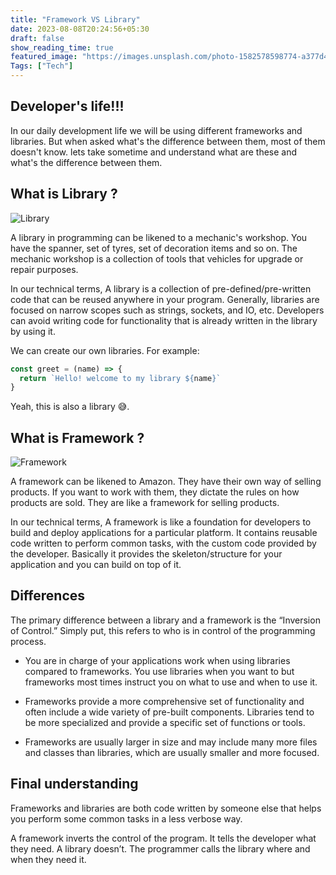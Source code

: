 ```yaml
---
title: "Framework VS Library"
date: 2023-08-08T20:24:56+05:30
draft: false
show_reading_time: true
featured_image: "https://images.unsplash.com/photo-1582578598774-a377d4b32223?ixlib=rb-4.0.3&ixid=M3wxMjA3fDB8MHxwaG90by1wYWdlfHx8fGVufDB8fHx8fA%3D%3D&auto=format&fit=crop&w=2342&q=80"
Tags: ["Tech"]
---
```


## Developer's life!!!

In our daily development life we will be using different frameworks and libraries. But when asked what's the difference between them, most of them doesn't know. lets take sometime and understand what are these and what's the difference between them.

## What is Library ?

![Library](https://images.pexels.com/photos/1290141/pexels-photo-1290141.jpeg?auto=compress&cs=tinysrgb&w=1260&h=750&dpr=2)

A library in programming can be likened to a mechanic's workshop. You have the spanner, set of tyres, set of decoration items and so on. The mechanic workshop is a collection of tools that vehicles for upgrade or repair purposes.

In our technical terms, A library is a collection of pre-defined/pre-written code that can be reused anywhere in your program. Generally, libraries are focused on narrow scopes such as strings, sockets, and IO, etc. Developers can avoid writing code for functionality that is already written in the library by using it. 

We can create our own libraries. For example:

``` js 
const greet = (name) => {
  return `Hello! welcome to my library ${name}`
}
```
Yeah, this is also a library 😅.

## What is Framework ?

![Framework](https://images.unsplash.com/photo-1565008447742-97f6f38c985c?ixlib=rb-4.0.3&ixid=M3wxMjA3fDB8MHxwaG90by1wYWdlfHx8fGVufDB8fHx8fA%3D%3D&auto=format&fit=crop&w=2831&q=80)

A framework can be likened to Amazon. They have their own way of selling products. If you want to work with them, they dictate the rules on how products are sold. They are like a framework for selling products.

In our technical terms, A framework is like a foundation for developers to build and deploy applications for a particular platform. It contains reusable code written to perform common tasks, with the custom code provided by the developer. Basically it provides the skeleton/structure for your application and you can build on top of it.

## Differences

The primary difference between a library and a framework is the “Inversion of Control.” Simply put, this refers to who is in control of the programming process.

- You are in charge of your applications work when using libraries compared to frameworks. You use libraries when you want to but frameworks most times instruct you on what to use and when to use it.

- Frameworks provide a more comprehensive set of functionality and often include a wide variety of pre-built components. Libraries tend to be more specialized and provide a specific set of functions or tools.

- Frameworks are usually larger in size and may include many more files and classes than libraries, which are usually smaller and more focused.

## Final understanding

Frameworks and libraries are both code written by someone else that helps you perform some common tasks in a less verbose way.

A framework inverts the control of the program. It tells the developer what they need. A library doesn’t. The programmer calls the library where and when they need it.
